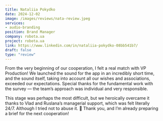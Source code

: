 ```yaml
---
title: Nataliia Pokydko
date: 2024-12-02
image: /images/reviews/nata-review.jpeg
services:
- audio-branding
position: Brand Manager
company: robota.ua
project: robota.ua
link: https://www.linkedin.com/in/nataliia-pokydko-08bb541b7/
draft: false
type: "review"
---
```


From the very beginning of our cooperation, I felt a real match with VP Production!
We launched the sound for the app in an incredibly short time, and the sound itself, taking into account all our wishes and associations, exceeded our expectations.
Special thanks for the fundamental work with the survey — the team’s approach was individual and very responsible.

<!--more-->

This stage was perhaps the most difficult, but we heroically overcame it thanks to Vlad and Ruslana’s managerial support, which was felt literally 24/7. Although I tried not to abuse it. 🙂
Thank you, and I’m already preparing a brief for the next cooperation!